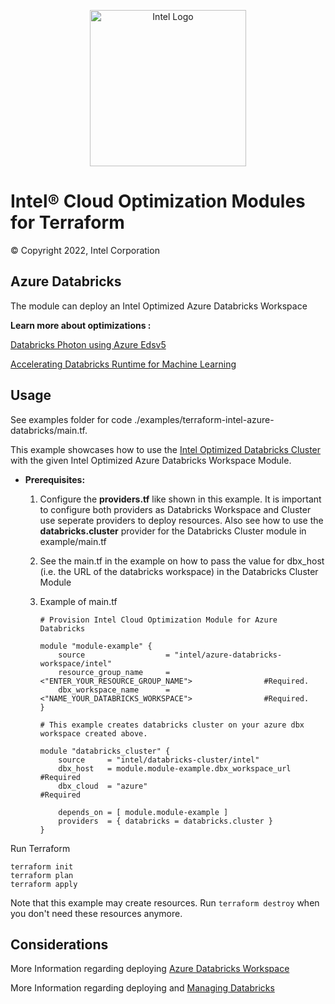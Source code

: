 <p align="center">
  <img src="https://github.com/intel/terraform-intel-azure-databricks-workspace/blob/main/images/logo-classicblue-800px.png?raw=true" alt="Intel Logo" width="250"/>
</p>

# Intel® Cloud Optimization Modules for Terraform

© Copyright 2022, Intel Corporation

## Azure Databricks
The module can deploy an Intel Optimized Azure Databricks Workspace

**Learn more about optimizations :**

[Databricks Photon using Azure Edsv5](https://www.databricks.com/blog/2022/05/17/reduce-time-to-decision-with-the-databricks-lakehouse-platform-and-latest-intel-3rd-gen-xeon-scalable-processors.html)

[Accelerating Databricks Runtime for Machine Learning](https://techcommunity.microsoft.com/t5/ai-customer-engineering-team/accelerating-azure-databricks-runtime-for-machine-learning/ba-p/3524273)

## Usage


See examples folder for code ./examples/terraform-intel-azure-databricks/main.tf.

This example showcases how to use the [Intel Optimized Databricks Cluster](https://registry.terraform.io/modules/intel/databricks-cluster/intel/latest) with the given Intel Optimized Azure Databricks Workspace Module.

* **Prerequisites:**

  1.  Configure the **providers.tf** like shown in this example. It is important to configure both providers as Databricks Workspace and Cluster use seperate providers to deploy resources. Also see how to use the **databricks.cluster** provider for the Databricks Cluster module in example/main.tf

  2.  See the main.tf in the example on how to pass the value for dbx_host (i.e. the URL of the databricks workspace) in the Databricks Cluster Module 

  3.  Example of main.tf

        ```hcl
        # Provision Intel Cloud Optimization Module for Azure Databricks

        module "module-example" {
            source                  = "intel/azure-databricks-workspace/intel"
            resource_group_name     = <"ENTER_YOUR_RESOURCE_GROUP_NAME">                #Required. 
            dbx_workspace_name      = <"NAME_YOUR_DATABRICKS_WORKSPACE">                #Required. 
        }

        # This example creates databricks cluster on your azure dbx workspace created above.

        module "databricks_cluster" {
            source     = "intel/databricks-cluster/intel"
            dbx_host   = module.module-example.dbx_workspace_url       #Required
            dbx_cloud  = "azure"                                       #Required

            depends_on = [ module.module-example ]
            providers  = { databricks = databricks.cluster }
        }
        ```

Run Terraform

```hcl
terraform init  
terraform plan
terraform apply
```

Note that this example may create resources. Run `terraform destroy` when you don't need these resources anymore.

## Considerations

More Information regarding deploying [Azure Databricks Workspace](https://registry.terraform.io/providers/hashicorp/azurerm/latest/docs/resources/databricks_workspace)

More Information regarding deploying and [Managing Databricks](https://registry.terraform.io/providers/hashicorp/azurerm/latest/docs/resources/databricks_workspace)
